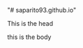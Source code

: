 "# saparito93.github.io" 
<html>

<head>
 This is the head
 </head>
 
 <Title>
 
 This is the title
 
 </title>
 
 <Body>
 
 this is the body
 
 </body>
 
 </html>
